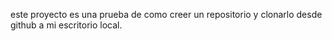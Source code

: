 este proyecto es una prueba de como creer un repositorio y clonarlo desde github a mi escritorio local.